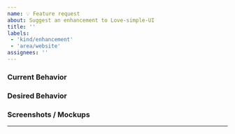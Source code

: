 ```yaml
---
name: 💡 Feature request
about: Suggest an enhancement to Love-simple-UI
title: ''
labels: 
 - 'kind/enhancement'
 - 'area/website'
assignees: ''
---
```

### Current Behavior
<!-- A brief description of what the problem is. (e.g. I need to be able to...) -->

### Desired Behavior
<!-- A brief description of the enhancement. -->

### Screenshots / Mockups
<!-- Add any other context or screenshots about the feature request here. -->

---
